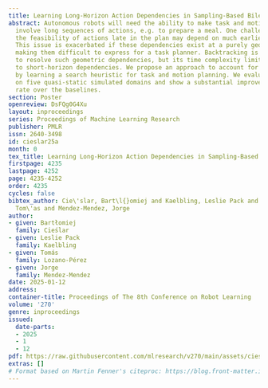 ```yaml
---
title: Learning Long-Horizon Action Dependencies in Sampling-Based Bilevel Planning
abstract: Autonomous robots will need the ability to make task and motion plans that
  involve long sequences of actions, e.g. to prepare a meal. One challenge is that
  the feasibility of actions late in the plan may depend on much earlier actions.
  This issue is exacerbated if these dependencies exist at a purely geometric level,
  making them difficult to express for a task planner. Backtracking is a common technique
  to resolve such geometric dependencies, but its time complexity limits its applicability
  to short-horizon dependencies. We propose an approach to account for these dependencies
  by learning a search heuristic for task and motion planning. We evaluate our approach
  on five quasi-static simulated domains and show a substantial improvement in success
  rate over the baselines.
section: Poster
openreview: DsFQg0G4Xu
layout: inproceedings
series: Proceedings of Machine Learning Research
publisher: PMLR
issn: 2640-3498
id: cieslar25a
month: 0
tex_title: Learning Long-Horizon Action Dependencies in Sampling-Based Bilevel Planning
firstpage: 4235
lastpage: 4252
page: 4235-4252
order: 4235
cycles: false
bibtex_author: Cie\'slar, Bart\l{}omiej and Kaelbling, Leslie Pack and Lozano-P\'erez,
  Tom\'as and Mendez-Mendez, Jorge
author:
- given: Bartłomiej
  family: Cieślar
- given: Leslie Pack
  family: Kaelbling
- given: Tomás
  family: Lozano-Pérez
- given: Jorge
  family: Mendez-Mendez
date: 2025-01-12
address:
container-title: Proceedings of The 8th Conference on Robot Learning
volume: '270'
genre: inproceedings
issued:
  date-parts:
  - 2025
  - 1
  - 12
pdf: https://raw.githubusercontent.com/mlresearch/v270/main/assets/cieslar25a/cieslar25a.pdf
extras: []
# Format based on Martin Fenner's citeproc: https://blog.front-matter.io/posts/citeproc-yaml-for-bibliographies/
---
```

